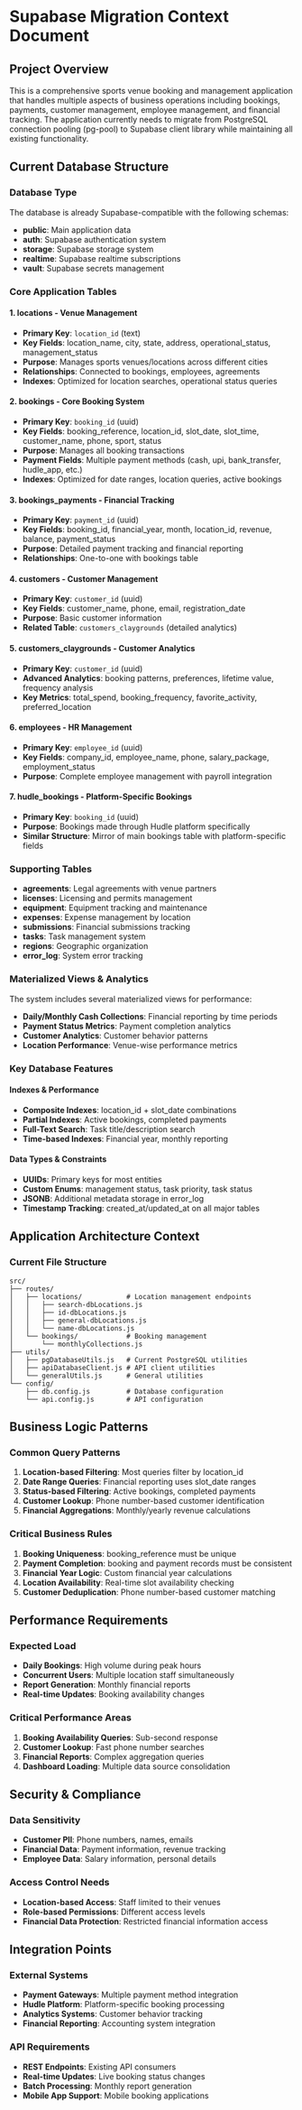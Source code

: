 # Supabase Migration Context Document

## Project Overview

This is a comprehensive sports venue booking and management application that handles multiple aspects of business operations including bookings, payments, customer management, employee management, and financial tracking. The application currently needs to migrate from PostgreSQL connection pooling (pg-pool) to Supabase client library while maintaining all existing functionality.

## Current Database Structure

### Database Type
The database is already Supabase-compatible with the following schemas:
- **public**: Main application data
- **auth**: Supabase authentication system
- **storage**: Supabase storage system  
- **realtime**: Supabase realtime subscriptions
- **vault**: Supabase secrets management

### Core Application Tables

#### 1. **locations** - Venue Management
- **Primary Key**: `location_id` (text)
- **Key Fields**: location_name, city, state, address, operational_status, management_status
- **Purpose**: Manages sports venues/locations across different cities
- **Relationships**: Connected to bookings, employees, agreements
- **Indexes**: Optimized for location searches, operational status queries

#### 2. **bookings** - Core Booking System
- **Primary Key**: `booking_id` (uuid)
- **Key Fields**: booking_reference, location_id, slot_date, slot_time, customer_name, phone, sport, status
- **Purpose**: Manages all booking transactions
- **Payment Fields**: Multiple payment methods (cash, upi, bank_transfer, hudle_app, etc.)
- **Indexes**: Optimized for date ranges, location queries, active bookings

#### 3. **bookings_payments** - Financial Tracking
- **Primary Key**: `payment_id` (uuid)
- **Key Fields**: booking_id, financial_year, month, location_id, revenue, balance, payment_status
- **Purpose**: Detailed payment tracking and financial reporting
- **Relationships**: One-to-one with bookings table

#### 4. **customers** - Customer Management
- **Primary Key**: `customer_id` (uuid)
- **Key Fields**: customer_name, phone, email, registration_date
- **Purpose**: Basic customer information
- **Related Table**: `customers_claygrounds` (detailed analytics)

#### 5. **customers_claygrounds** - Customer Analytics
- **Primary Key**: `customer_id` (uuid)
- **Advanced Analytics**: booking patterns, preferences, lifetime value, frequency analysis
- **Key Metrics**: total_spend, booking_frequency, favorite_activity, preferred_location

#### 6. **employees** - HR Management  
- **Primary Key**: `employee_id` (uuid)
- **Key Fields**: company_id, employee_name, phone, salary_package, employment_status
- **Purpose**: Complete employee management with payroll integration

#### 7. **hudle_bookings** - Platform-Specific Bookings
- **Primary Key**: `booking_id` (uuid)
- **Purpose**: Bookings made through Hudle platform specifically
- **Similar Structure**: Mirror of main bookings table with platform-specific fields

### Supporting Tables

- **agreements**: Legal agreements with venue partners
- **licenses**: Licensing and permits management
- **equipment**: Equipment tracking and maintenance
- **expenses**: Expense management by location
- **submissions**: Financial submissions tracking
- **tasks**: Task management system
- **regions**: Geographic organization
- **error_log**: System error tracking

### Materialized Views & Analytics

The system includes several materialized views for performance:
- **Daily/Monthly Cash Collections**: Financial reporting by time periods
- **Payment Status Metrics**: Payment completion analytics  
- **Customer Analytics**: Customer behavior patterns
- **Location Performance**: Venue-wise performance metrics

### Key Database Features

#### Indexes & Performance
- **Composite Indexes**: location_id + slot_date combinations
- **Partial Indexes**: Active bookings, completed payments
- **Full-Text Search**: Task title/description search
- **Time-based Indexes**: Financial year, monthly reporting

#### Data Types & Constraints
- **UUIDs**: Primary keys for most entities
- **Custom Enums**: management status, task priority, task status
- **JSONB**: Additional metadata storage in error_log
- **Timestamp Tracking**: created_at/updated_at on all major tables


## Application Architecture Context

### Current File Structure
```
src/
├── routes/
│   ├── locations/           # Location management endpoints
│   │   ├── search-dbLocations.js
│   │   ├── id-dbLocations.js
│   │   ├── general-dbLocations.js
│   │   └── name-dbLocations.js
│   └── bookings/            # Booking management
│       └── monthlyCollections.js
├── utils/
│   ├── pgDatabaseUtils.js   # Current PostgreSQL utilities
│   ├── apiDatabaseClient.js # API client utilities
│   └── generalUtils.js      # General utilities
└── config/
    ├── db.config.js         # Database configuration
    └── api.config.js        # API configuration
```


## Business Logic Patterns

### Common Query Patterns
1. **Location-based Filtering**: Most queries filter by location_id
2. **Date Range Queries**: Financial reporting uses slot_date ranges
3. **Status-based Filtering**: Active bookings, completed payments
4. **Customer Lookup**: Phone number-based customer identification
5. **Financial Aggregations**: Monthly/yearly revenue calculations

### Critical Business Rules
1. **Booking Uniqueness**: booking_reference must be unique
2. **Payment Completion**: booking and payment records must be consistent
3. **Financial Year Logic**: Custom financial year calculations
4. **Location Availability**: Real-time slot availability checking
5. **Customer Deduplication**: Phone number-based customer matching

## Performance Requirements

### Expected Load
- **Daily Bookings**: High volume during peak hours
- **Concurrent Users**: Multiple location staff simultaneously
- **Report Generation**: Monthly financial reports
- **Real-time Updates**: Booking availability changes

### Critical Performance Areas
1. **Booking Availability Queries**: Sub-second response
2. **Customer Lookup**: Fast phone number searches
3. **Financial Reports**: Complex aggregation queries
4. **Dashboard Loading**: Multiple data source consolidation

## Security & Compliance

### Data Sensitivity
- **Customer PII**: Phone numbers, names, emails
- **Financial Data**: Payment information, revenue tracking
- **Employee Data**: Salary information, personal details

### Access Control Needs
- **Location-based Access**: Staff limited to their venues
- **Role-based Permissions**: Different access levels
- **Financial Data Protection**: Restricted financial information access

## Integration Points

### External Systems
- **Payment Gateways**: Multiple payment method integration
- **Hudle Platform**: Platform-specific booking processing
- **Analytics Systems**: Customer behavior tracking
- **Financial Reporting**: Accounting system integration

### API Requirements
- **REST Endpoints**: Existing API consumers
- **Real-time Updates**: Live booking status changes
- **Batch Processing**: Monthly report generation
- **Mobile App Support**: Mobile booking applications
